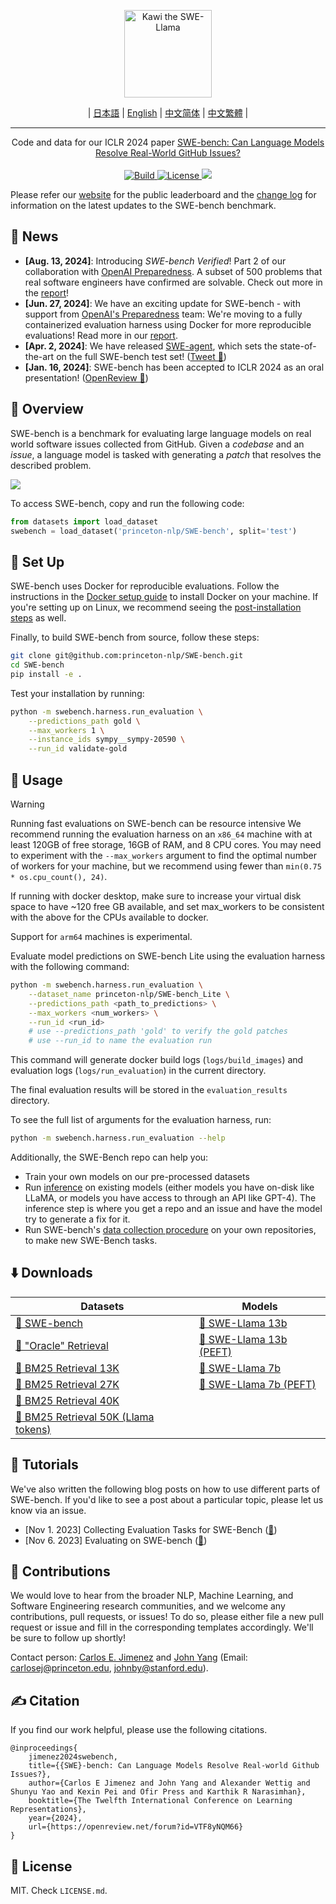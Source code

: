 <p align="center">
  <a href="https://swebench.com">
    <img src="assets/figures/swellama_banner.svg" style="height: 10em" alt="Kawi the SWE-Llama" />
  </a>
</p>

<div align="center">

 | [日本語](docs/README_JP.md) | [English](https://github.com/princeton-nlp/SWE-bench) | [中文简体](docs/README_CN.md) | [中文繁體](docs/README_TW.md) |

</div>


---
<p align="center">
Code and data for our ICLR 2024 paper <a href="http://swe-bench.github.io/paper.pdf">SWE-bench: Can Language Models Resolve Real-World GitHub Issues?</a>
    </br>
    </br>
    <a href="https://www.python.org/">
        <img alt="Build" src="https://img.shields.io/badge/Python-3.8+-1f425f.svg?color=purple">
    </a>
    <a href="https://copyright.princeton.edu/policy">
        <img alt="License" src="https://img.shields.io/badge/License-MIT-blue">
    </a>
    <a href="https://badge.fury.io/py/swebench">
        <img src="https://badge.fury.io/py/swebench.svg">
    </a>
</p>

Please refer our [website](http://swe-bench.github.io) for the public leaderboard and the [change log](https://github.com/princeton-nlp/SWE-bench/blob/main/CHANGELOG.md) for information on the latest updates to the SWE-bench benchmark.

## 📰 News
* **[Aug. 13, 2024]**: Introducing *SWE-bench Verified*! Part 2 of our collaboration with [OpenAI Preparedness](https://openai.com/preparedness/). A subset of 500 problems that real software engineers have confirmed are solvable. Check out more in the [report](https://openai.com/index/introducing-swe-bench-verified/)!
* **[Jun. 27, 2024]**: We have an exciting update for SWE-bench - with support from [OpenAI's Preparedness](https://openai.com/preparedness/) team: We're moving to a fully containerized evaluation harness using Docker for more reproducible evaluations! Read more in our [report](https://github.com/princeton-nlp/SWE-bench/blob/main/docs/20240627_docker/README.md).
* **[Apr. 2, 2024]**: We have released [SWE-agent](https://github.com/princeton-nlp/SWE-agent), which sets the state-of-the-art on the full SWE-bench test set! ([Tweet 🔗](https://twitter.com/jyangballin/status/1775114444370051582))
* **[Jan. 16, 2024]**: SWE-bench has been accepted to ICLR 2024 as an oral presentation! ([OpenReview 🔗](https://openreview.net/forum?id=VTF8yNQM66))

## 👋 Overview
SWE-bench is a benchmark for evaluating large language models on real world software issues collected from GitHub.
Given a *codebase* and an *issue*, a language model is tasked with generating a *patch* that resolves the described problem.

<img src="assets/figures/teaser.png">

To access SWE-bench, copy and run the following code:
```python
from datasets import load_dataset
swebench = load_dataset('princeton-nlp/SWE-bench', split='test')
```

## 🚀 Set Up
SWE-bench uses Docker for reproducible evaluations.
Follow the instructions in the [Docker setup guide](https://docs.docker.com/engine/install/) to install Docker on your machine.
If you're setting up on Linux, we recommend seeing the [post-installation steps](https://docs.docker.com/engine/install/linux-postinstall/) as well.

Finally, to build SWE-bench from source, follow these steps:
```bash
git clone git@github.com:princeton-nlp/SWE-bench.git
cd SWE-bench
pip install -e .
```

Test your installation by running:
```bash
python -m swebench.harness.run_evaluation \
    --predictions_path gold \
    --max_workers 1 \
    --instance_ids sympy__sympy-20590 \
    --run_id validate-gold
```

## 💽 Usage
> [!WARNING]
> Running fast evaluations on SWE-bench can be resource intensive
> We recommend running the evaluation harness on an `x86_64` machine with at least 120GB of free storage, 16GB of RAM, and 8 CPU cores.
> You may need to experiment with the `--max_workers` argument to find the optimal number of workers for your machine, but we recommend using fewer than `min(0.75 * os.cpu_count(), 24)`.
>
> If running with docker desktop, make sure to increase your virtual disk space to have ~120 free GB available, and set max_workers to be consistent with the above for the CPUs available to docker.
>
> Support for `arm64` machines is experimental.

Evaluate model predictions on SWE-bench Lite using the evaluation harness with the following command:
```bash
python -m swebench.harness.run_evaluation \
    --dataset_name princeton-nlp/SWE-bench_Lite \
    --predictions_path <path_to_predictions> \
    --max_workers <num_workers> \
    --run_id <run_id>
    # use --predictions_path 'gold' to verify the gold patches
    # use --run_id to name the evaluation run
```

This command will generate docker build logs (`logs/build_images`) and evaluation logs (`logs/run_evaluation`) in the current directory.

The final evaluation results will be stored in the `evaluation_results` directory.

To see the full list of arguments for the evaluation harness, run:
```bash
python -m swebench.harness.run_evaluation --help
```

Additionally, the SWE-Bench repo can help you:
* Train your own models on our pre-processed datasets
* Run [inference](https://github.com/princeton-nlp/SWE-bench/blob/main/swebench/inference/README.md) on existing models (either models you have on-disk like LLaMA, or models you have access to through an API like GPT-4). The inference step is where you get a repo and an issue and have the model try to generate a fix for it.
*  Run SWE-bench's [data collection procedure](https://github.com/princeton-nlp/SWE-bench/blob/main/swebench/collect/) on your own repositories, to make new SWE-Bench tasks.

## ⬇️ Downloads
| Datasets | Models |
| - | - |
| [🤗 SWE-bench](https://huggingface.co/datasets/princeton-nlp/SWE-bench) | [🦙 SWE-Llama 13b](https://huggingface.co/princeton-nlp/SWE-Llama-13b) |
| [🤗 "Oracle" Retrieval](https://huggingface.co/datasets/princeton-nlp/SWE-bench_oracle) | [🦙 SWE-Llama 13b (PEFT)](https://huggingface.co/princeton-nlp/SWE-Llama-13b-peft) |
| [🤗 BM25 Retrieval 13K](https://huggingface.co/datasets/princeton-nlp/SWE-bench_bm25_13K) | [🦙 SWE-Llama 7b](https://huggingface.co/princeton-nlp/SWE-Llama-7b) |
| [🤗 BM25 Retrieval 27K](https://huggingface.co/datasets/princeton-nlp/SWE-bench_bm25_27K) | [🦙 SWE-Llama 7b (PEFT)](https://huggingface.co/princeton-nlp/SWE-Llama-7b-peft) |
| [🤗 BM25 Retrieval 40K](https://huggingface.co/datasets/princeton-nlp/SWE-bench_bm25_40K) | |
| [🤗 BM25 Retrieval 50K (Llama tokens)](https://huggingface.co/datasets/princeton-nlp/SWE-bench_bm25_50k_llama)   | |

## 🍎 Tutorials
We've also written the following blog posts on how to use different parts of SWE-bench.
If you'd like to see a post about a particular topic, please let us know via an issue.
* [Nov 1. 2023] Collecting Evaluation Tasks for SWE-Bench ([🔗](https://github.com/princeton-nlp/SWE-bench/blob/main/assets/collection.md))
* [Nov 6. 2023] Evaluating on SWE-bench ([🔗](https://github.com/princeton-nlp/SWE-bench/blob/main/assets/evaluation.md))

## 💫 Contributions
We would love to hear from the broader NLP, Machine Learning, and Software Engineering research communities, and we welcome any contributions, pull requests, or issues!
To do so, please either file a new pull request or issue and fill in the corresponding templates accordingly. We'll be sure to follow up shortly!

Contact person: [Carlos E. Jimenez](http://www.carlosejimenez.com/) and [John Yang](https://john-b-yang.github.io/) (Email: carlosej@princeton.edu, johnby@stanford.edu).

## ✍️ Citation
If you find our work helpful, please use the following citations.
```
@inproceedings{
    jimenez2024swebench,
    title={{SWE}-bench: Can Language Models Resolve Real-world Github Issues?},
    author={Carlos E Jimenez and John Yang and Alexander Wettig and Shunyu Yao and Kexin Pei and Ofir Press and Karthik R Narasimhan},
    booktitle={The Twelfth International Conference on Learning Representations},
    year={2024},
    url={https://openreview.net/forum?id=VTF8yNQM66}
}
```

## 🪪 License
MIT. Check `LICENSE.md`.
